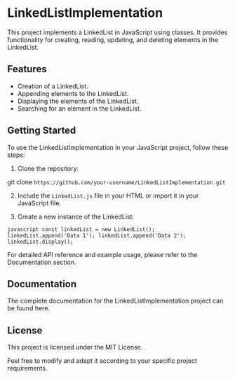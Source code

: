 # LinkedListImplementation

This project implements a LinkedList in JavaScript using classes. It provides functionality for creating, reading, updating, and deleting elements in the LinkedList.

## Features

- Creation of a LinkedList.
- Appending elements to the LinkedList.
- Displaying the elements of the LinkedList.
- Searching for an element in the LinkedList.

## Getting Started

To use the LinkedListImplementation in your JavaScript project, follow these steps:

1. Clone the repository:

git clone `https://github.com/your-username/LinkedListImplementation.git`


2. Include the `LinkedList.js` file in your HTML or import it in your JavaScript file.

3. Create a new instance of the LinkedList:

`javascript
const linkedList = new LinkedList();
linkedList.append('Data 1');
linkedList.append('Data 2');
linkedList.display();`

For detailed API reference and example usage, please refer to the Documentation section.

## Documentation
The complete documentation for the LinkedListImplementation project can be found here.

## License
This project is licensed under the MIT License.


Feel free to modify and adapt it according to your specific project requirements.
